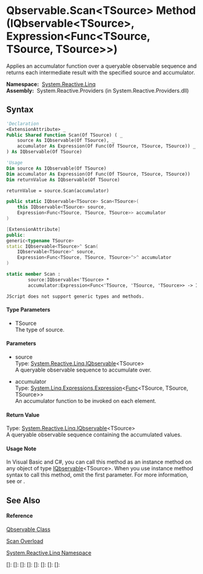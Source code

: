 # Qbservable.Scan\<TSource\> Method (IQbservable\<TSource\>, Expression\<Func\<TSource, TSource, TSource\>\>)

Applies an accumulator function over a queryable observable sequence and returns each intermediate result with the specified source and accumulator.

**Namespace:**  [System.Reactive.Linq](System.Reactive.Linq\System.Reactive.Linq.md)  
**Assembly:**  System.Reactive.Providers (in System.Reactive.Providers.dll)

## Syntax

```vb
'Declaration
<ExtensionAttribute> _
Public Shared Function Scan(Of TSource) ( _
    source As IQbservable(Of TSource), _
    accumulator As Expression(Of Func(Of TSource, TSource, TSource)) _
) As IQbservable(Of TSource)
```

```vb
'Usage
Dim source As IQbservable(Of TSource)
Dim accumulator As Expression(Of Func(Of TSource, TSource, TSource))
Dim returnValue As IQbservable(Of TSource)

returnValue = source.Scan(accumulator)
```

```csharp
public static IQbservable<TSource> Scan<TSource>(
    this IQbservable<TSource> source,
    Expression<Func<TSource, TSource, TSource>> accumulator
)
```

```c++
[ExtensionAttribute]
public:
generic<typename TSource>
static IQbservable<TSource>^ Scan(
    IQbservable<TSource>^ source, 
    Expression<Func<TSource, TSource, TSource>^>^ accumulator
)
```

```fsharp
static member Scan : 
        source:IQbservable<'TSource> * 
        accumulator:Expression<Func<'TSource, 'TSource, 'TSource>> -> IQbservable<'TSource> 
```

```jscript
JScript does not support generic types and methods.
```

#### Type Parameters

- TSource  
  The type of source.

#### Parameters

- source  
  Type: [System.Reactive.Linq.IQbservable](IQbservable\IQbservable(TSource).md)\<TSource\>  
  A queryable observable sequence to accumulate over.

- accumulator  
  Type: [System.Linq.Expressions.Expression](https://msdn.microsoft.com/en-us/library/Bb335710)\<[Func](https://msdn.microsoft.com/en-us/library/Bb534647)\<TSource, TSource, TSource\>\>  
  An accumulator function to be invoked on each element.

#### Return Value

Type: [System.Reactive.Linq.IQbservable](IQbservable\IQbservable(TSource).md)\<TSource\>  
A queryable observable sequence containing the accumulated values.

#### Usage Note

In Visual Basic and C\#, you can call this method as an instance method on any object of type [IQbservable](IQbservable\IQbservable(TSource).md)\<TSource\>. When you use instance method syntax to call this method, omit the first parameter. For more information, see [](https://msdn.microsoft.com/en-us/library/Bb384936) or [](https://msdn.microsoft.com/en-us/library/Bb383977).

## See Also

#### Reference

[Qbservable Class](Qbservable\Qbservable.md)

[Scan Overload](Scan\Qbservable.Scan.md)

[System.Reactive.Linq Namespace](System.Reactive.Linq\System.Reactive.Linq.md)

[]: 
[]: 
[]: 
[]: 
[]: 
[]: 
[]: 
[]: 